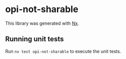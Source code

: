 # opi-not-sharable

This library was generated with [Nx](https://nx.dev).

## Running unit tests

Run `nx test opi-not-sharable` to execute the unit tests.
